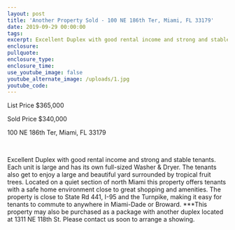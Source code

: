 ```yaml
---
layout: post
title: 'Another Property Sold - 100 NE 186th Ter, Miami, FL 33179'
date: 2019-09-29 00:00:00
tags:
excerpt: Excellent Duplex with good rental income and strong and stable tenants.
enclosure:
pullquote:
enclosure_type:
enclosure_time:
use_youtube_image: false
youtube_alternate_image: /uploads/1.jpg
youtube_code:
---
```


List Price $365,000

Sold Price $340,000

100 NE 186th Ter, Miami, FL 33179

&nbsp;

Excellent Duplex with good rental income and strong and stable tenants. Each unit is large and has its own full-sized Washer & Dryer. The tenants also get to enjoy a large and beautiful yard surrounded by tropical fruit trees. Located on a quiet section of north Miami this property offers tenants with a safe home environment close to great shopping and amenities. The property is close to State Rd 441, I-95 and the Turnpike, making it easy for tenants to commute to anywhere in Miami-Dade or Broward. \*\*\*This property may also be purchased as a package with another duplex located at 1311 NE 118th St. Please contact us soon to arrange a showing.